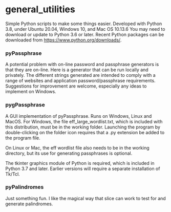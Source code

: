 # general_utilities
Simple Python scripts to make some things easier.
Developed with Python 3.8, under Ubuntu 20.04, Windows 10, and Mac OS 10.13.6
You may need to download or update to Python 3.6 or later. 
Recent Python packages can be downloaded from https://www.python.org/downloads/.

### pyPassphrase
A potential problem with on-line password and passphrase generators is that they are on-line. Here is a generator that can be run locally and privately. The different strings generated are intended to comply with a range of websites and application password/passphrase requirements. 
Suggestions for improvement are welcome, especially any ideas to implement on Windows.

### pygPassphrase
A GUI implementation of pyPassphrase. Runs on Windows, Linux and MacOS. 
For Windows, the file eff_large_wordlist.txt, which is included with this distribution, must be in the working folder. Launching the program by double-clicking on the folder icon requires that a .py extension be added to the program file.

On Linux or Mac, the eff wordlist file also needs to be in the working directory, but its use for generating passphrases is optional. 

The tkinter graphics module of Python is required, which is included in Python 3.7 and later. Earlier versions will require a separate installation of Tk/Tcl.

### pyPalindromes
Just something fun. I like the magical way that slice can work to test for and generate palindromes.
